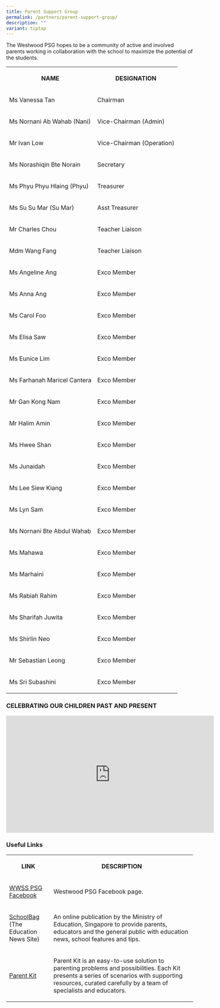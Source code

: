 ```yaml
---
title: Parent Support Group
permalink: /partners/parent-support-group/
description: ""
variant: tiptap
---
```

<p>The Westwood PSG hopes to be a community of active and involved parents
working in collaboration with the school to maximize the potential of the
students.</p>
<table style="minWidth: 50px">
<colgroup>
<col>
<col>
</colgroup>
<tbody>
<tr>
<th rowspan="1" colspan="1">
<p>NAME</p>
</th>
<th rowspan="1" colspan="1">
<p>DESIGNATION</p>
</th>
</tr>
<tr>
<td rowspan="1" colspan="1">
<p>Ms Vanessa Tan
<br>
</p>
</td>
<td rowspan="1" colspan="1">
<p>Chairman</p>
</td>
</tr>
<tr>
<td rowspan="1" colspan="1">
<p>Ms Nornani Ab Wahab (Nani)</p>
</td>
<td rowspan="1" colspan="1">
<p>Vice-Chairman (Admin)</p>
</td>
</tr>
<tr>
<td rowspan="1" colspan="1">
<p>Mr Ivan Low
<br>
</p>
</td>
<td rowspan="1" colspan="1">
<p>Vice-Chairman (Operation)</p>
</td>
</tr>
<tr>
<td rowspan="1" colspan="1">
<p>Ms Norashiqin Bte Norain</p>
</td>
<td rowspan="1" colspan="1">
<p>Secretary</p>
</td>
</tr>
<tr>
<td rowspan="1" colspan="1">
<p>Ms Phyu Phyu Hlaing (Phyu)
<br>
</p>
</td>
<td rowspan="1" colspan="1">
<p>Treasurer</p>
</td>
</tr>
<tr>
<td rowspan="1" colspan="1">
<p>Ms Su Su Mar (Su Mar)</p>
</td>
<td rowspan="1" colspan="1">
<p>Asst Treasurer</p>
</td>
</tr>
<tr>
<td rowspan="1" colspan="1">
<p>Mr Charles Chou
<br>
</p>
</td>
<td rowspan="1" colspan="1">
<p>Teacher Liaison</p>
</td>
</tr>
<tr>
<td rowspan="1" colspan="1">
<p>Mdm Wang Fang
<br>
</p>
</td>
<td rowspan="1" colspan="1">
<p>Teacher Liaison
<br>
</p>
</td>
</tr>
<tr>
<td rowspan="1" colspan="1">
<p>Ms Angeline Ang</p>
</td>
<td rowspan="1" colspan="1">
<p>Exco Member
<br>
</p>
</td>
</tr>
<tr>
<td rowspan="1" colspan="1">
<p>Ms Anna Ang
<br>
</p>
</td>
<td rowspan="1" colspan="1">
<p>Exco Member</p>
</td>
</tr>
<tr>
<td rowspan="1" colspan="1">
<p>Ms Carol Foo</p>
</td>
<td rowspan="1" colspan="1">
<p>Exco Member</p>
</td>
</tr>
<tr>
<td rowspan="1" colspan="1">
<p>Ms Elisa Saw</p>
</td>
<td rowspan="1" colspan="1">
<p>Exco Member
<br>
</p>
</td>
</tr>
<tr>
<td rowspan="1" colspan="1">
<p>Ms Eunice Lim</p>
</td>
<td rowspan="1" colspan="1">
<p>Exco Member
<br>
</p>
</td>
</tr>
<tr>
<td rowspan="1" colspan="1">
<p>Ms Farhanah Maricel Cantera</p>
</td>
<td rowspan="1" colspan="1">
<p>Exco Member
<br>
</p>
</td>
</tr>
<tr>
<td rowspan="1" colspan="1">
<p>Mr Gan Kong Nam
<br>
</p>
</td>
<td rowspan="1" colspan="1">
<p>Exco Member</p>
</td>
</tr>
<tr>
<td rowspan="1" colspan="1">
<p>Mr Halim Amin
<br>
</p>
</td>
<td rowspan="1" colspan="1">
<p>Exco Member</p>
</td>
</tr>
<tr>
<td rowspan="1" colspan="1">
<p>Ms Hwee Shan</p>
</td>
<td rowspan="1" colspan="1">
<p>Exco Member</p>
</td>
</tr>
<tr>
<td rowspan="1" colspan="1">
<p>Ms Junaidah</p>
</td>
<td rowspan="1" colspan="1">
<p>Exco Member</p>
</td>
</tr>
<tr>
<td rowspan="1" colspan="1">
<p>Ms Lee Siew Kiang</p>
</td>
<td rowspan="1" colspan="1">
<p>Exco Member
<br>
</p>
</td>
</tr>
<tr>
<td rowspan="1" colspan="1">
<p>Ms Lyn Sam</p>
</td>
<td rowspan="1" colspan="1">
<p>Exco Member
<br>
</p>
</td>
</tr>
<tr>
<td rowspan="1" colspan="1">
<p>Ms Nornani Bte Abdul Wahab</p>
</td>
<td rowspan="1" colspan="1">
<p>Exco Member</p>
</td>
</tr>
<tr>
<td rowspan="1" colspan="1">
<p>Ms Mahawa</p>
</td>
<td rowspan="1" colspan="1">
<p>Exco Member
<br>
</p>
</td>
</tr>
<tr>
<td rowspan="1" colspan="1">
<p>Ms Marhaini</p>
</td>
<td rowspan="1" colspan="1">
<p>Exco Member</p>
</td>
</tr>
<tr>
<td rowspan="1" colspan="1">
<p>Ms Rabiah Rahim</p>
</td>
<td rowspan="1" colspan="1">
<p>Exco Member</p>
</td>
</tr>
<tr>
<td rowspan="1" colspan="1">
<p>Ms Sharifah Juwita</p>
</td>
<td rowspan="1" colspan="1">
<p>Exco Member</p>
</td>
</tr>
<tr>
<td rowspan="1" colspan="1">
<p>Ms Shirlin Neo</p>
</td>
<td rowspan="1" colspan="1">
<p>Exco Member</p>
</td>
</tr>
<tr>
<td rowspan="1" colspan="1">
<p>Mr Sebastian Leong</p>
</td>
<td rowspan="1" colspan="1">
<p>Exco Member</p>
</td>
</tr>
<tr>
<td rowspan="1" colspan="1">
<p>Ms Sri Subashini</p>
</td>
<td rowspan="1" colspan="1">
<p>Exco Member</p>
</td>
</tr>
</tbody>
</table>
<h3>CELEBRATING OUR CHILDREN PAST AND PRESENT</h3>
<div class="iframe-wrapper">
<iframe height="315" width="560" allowfullscreen="true" frameborder="0" src="https://www.youtube.com/embed/YJ5lYACcor4"></iframe>
</div>
<h3>Useful Links</h3>
<table style="minWidth: 50px">
<colgroup>
<col>
<col>
</colgroup>
<tbody>
<tr>
<th rowspan="1" colspan="1">
<p>LINK</p>
</th>
<th rowspan="1" colspan="1">
<p>DESCRIPTION</p>
</th>
</tr>
<tr>
<td rowspan="1" colspan="1">
<p><a href="https://www.facebook.com/profile.php?id=100066388637579" rel="noopener noreferrer nofollow" target="_blank">WWSS PSG Facebook</a>
</p>
</td>
<td rowspan="1" colspan="1">
<p>Westwood PSG Facebook page.</p>
</td>
</tr>
<tr>
<td rowspan="1" colspan="1">
<p><a href="https://www.schoolbag.edu.sg/" rel="noopener noreferrer nofollow" target="_blank">SchoolBag</a>
<br>(The Education News Site)</p>
</td>
<td rowspan="1" colspan="1">
<p>An online publication by the Ministry of Education, Singapore to provide
parents, educators and the general public with education news, school features
and tips.</p>
</td>
</tr>
<tr>
<td rowspan="1" colspan="1">
<p><a href="https://www.moe.gov.sg/parentkit" rel="noopener noreferrer nofollow" target="_blank">Parent Kit</a>
</p>
</td>
<td rowspan="1" colspan="1">
<p>Parent Kit is an easy-to-use solution to parenting problems and possibilities.
Each Kit presents a series of scenarios with supporting resources, curated
carefully by a team of specialists and educators.</p>
</td>
</tr>
</tbody>
</table>
<p></p>